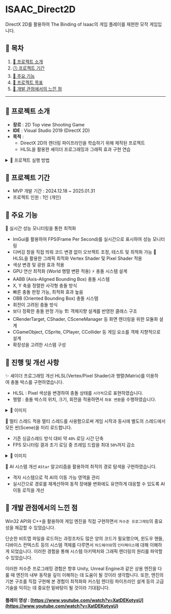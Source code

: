 # ISAAC_Direct2D
DirectX 2D를 활용하여 The Binding of Isaac의 게임 플레이를 재현한 모작 게임입니다.

## 📌 목차
1. [🔎 프로젝트 소개](#-프로젝트-소개)
2. [🕒 프로젝트 기간](#-프로젝트-기간)
3. [🚀 주요 기능](#-주요-기능)
4. [🎯 프로젝트 목표](#-프로젝트-목표)
5. [📝 개발 관점에서의 느낀 점](#-개발-관점에서의-느낀-점)

---

## 🔎 프로젝트 소개
- **장르** : 2D Top view Shooting Game
- **IDE** : Visual Studio 2019 (DirectX 2D)
- **목적** : 
  - DirectX 2D의 렌더링 파이프라인을 학습하기 위해 제작된 프로젝트
  - HLSL을 활용한 셰이더 프로그래밍과 그래픽 효과 구현 연습

<details>
  <summary>🎇 프로젝트 실행 방법</summary>

### 1️⃣ Git Clone
  ```bash
  git clone https://github.com/minhyeok1232/ISAAC_Direct2D.git
```
### 2️⃣ 실행 파일
ISAAC_Direct2D/DirectX2D_ISAAC 경로로 이동
DirectX2D.sln을 실행하여 Visual Studio에서 프로젝트 빌드 및 실행
</details>


## 🎯 프로젝트 기간
- MVP 개발 기간 : 2024.12.18 ~ 2025.01.31
- 프로젝트 인원 : 1인 (개인)

## 🚀 주요 기능
🎯 실시간 성능 모니터링을 통한 최적화
- ImGui를 활용하여 FPS(Frame Per Second)를 실시간으로 표시하여 성능 모니터링
- 디버깅 창을 직접 띄워 코드 변경 없이 오브젝트 조정, 테스트 및 최적화 가능
🎨 HLSL을 활용한 그래픽 최적화
Vertex Shader 및 Pixel Shader 적용
- 색상 변경 및 광원 효과 적용
- GPU 연산 최적화 (World 행렬 변환 적용)
⚡ 충돌 시스템 설계
- AABB (Axis-Aligned Bounding Box) 충돌 시스템
- X, Y 축을 정렬한 사각형 충돌 방식
- 빠른 충돌 판정 가능, 최적화 효과 높음
- OBB (Oriented Bounding Box) 충돌 시스템
- 회전이 고려된 충돌 방식
- 보다 정확한 충돌 판정 가능
🏗️ 객체지향 설계를 반영한 클래스 구조
- CRenderTarget, CShader, CSceneManager 등 화면 렌더링을 위한 모듈화 설계
- CGameObject, CSprite, CPlayer, CCollider 등 게임 요소를 객체 지향적으로 설계
- 확장성을 고려한 시스템 구성

## 🔄 진행 및 개선 사항
✨ 셰이더 프로그래밍 개선
HLSL(Vertex/Pixel Shader)과 행렬(Matrix)를 이용하여 충돌 박스를 구현하였습니다.
- HLSL : Pixel 색상을 변경하여 충돌 상태를 `시각적`으로 표현하였습니다.
- 행렬 : 충돌 박스의 위치, 크기, 회전을 적용하면서 `좌표 변환`을 수행하였습니다.

<details>
  <summary>🎇 이미지 </summary>
![Image](https://github.com/user-attachments/assets/e36bf54e-a4c0-4963-867c-379d0b410d94)
</details>

🔀 멀티 스레드 적용
멀티 스레드를 사용함으로써 게임 시작과 동시에 별도의 스레드에서 모든 씬(Scene)을 미리 로드합니다.
- 기존 싱글스레드 방식 대비 약 `40%` 로딩 시간 단축
- FPS 모니터링 결과 초기 로딩 중 프레임 드랍을 최대 `50%`까지 감소
 
<details>
  <summary>🎇 이미지 </summary>
[![Image](https://github.com/minhyeok1232/ISAAC_Direct2D/issues/1#issue-2894502077)
</details>


🤖 AI 시스템 개선
`AStar` 알고리즘을 활용하여 최적의 경로 탐색을 구현하였습니다.

- 격자 시스템으로 적 AI의 이동 가능 영역을 관리
- 실시간으로 경로를 재계산하여 동적 장애물 변화에도 유연하게 대응할 수 있도록 AI 이동 로직을 개선

## 📝 개발 관점에서의 느낀 점
Win32 API와 C++을 활용하여 게임 엔진을 직접 구현하면서 `저수준 프로그래밍`의 중요성을 체감할 수 있었습니다.

단순한 비트맵 파일을 로드하는 과정조차도 많은 양의 코드가 필요했으며, 윈도우 핸들, 디바이스 컨텍스트 등의 시스템 객체를 다루면서 `하드웨어와`의 `인터페이스`에 대해 이해하게 되었습니다. 
이러한 경험을 통해 시스템 아키텍처와 그래픽 렌더링의 원리를 파악할 수 있었습니다.

이러한 저수준 프로그래밍 경험은 향후 Unity, Unreal Engine과 같은 상용 엔진을 다룰 때 엔진의 내부 동작을 깊이 이해하는 데 도움이 될 것이라 생각합니다. 
또한, 엔진의 기본 구조를 직접 구현해 본 경험이 최적화와 커스텀 렌더링 파이프라인 설계 등의 고급 기술을 익히는 데 중요한 밑바탕이 될 것이라 기대됩니다.

#### 플레이 영상 : [https://www.youtube.com/watch?v=XatDEKotysU](https://www.youtube.com/watch?v=XatDEKotysU)
